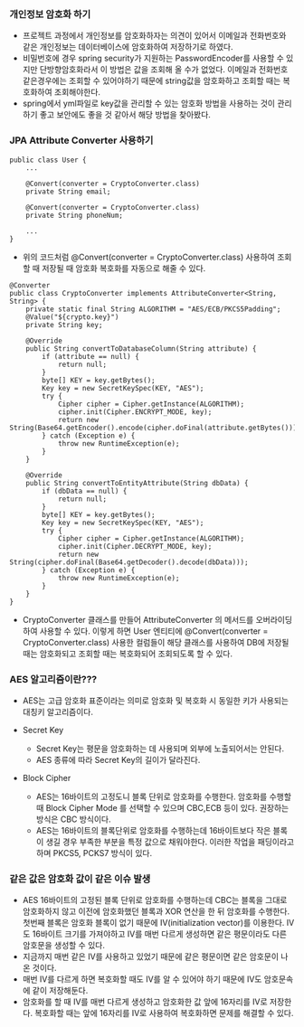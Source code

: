 ### 개인정보 암호화 하기
- 프로젝트 과정에서 개인정보를 암호화하자는 의견이 있어서 이메일과 전화번호와 같은 개인정보는 데이터베이스에 암호화하여 저장하기로 하였다.
- 비밀번호에 경우 spring security가 지원하는 PasswordEncoder를 사용할 수 있지만 단방향암호화라서 이 방법은 값을 조회해 올 수가 없었다. 이메일과 전화번호같은경우에는 조회할 수 있어야하기 때문에 string값을 암호화하고 조회할 때는 복호화하여 조회해야한다.
- spring에서 yml파일로 key값을 관리할 수 있는 암호화 방법을 사용하는 것이 관리하기 좋고 보안에도 좋을 것 같아서 해당 방법을 찾아봤다.

### JPA Attribute Converter 사용하기
```
public class User {
    ...

    @Convert(converter = CryptoConverter.class)
    private String email;

    @Convert(converter = CryptoConverter.class)
    private String phoneNum;

    ...
}
```
- 위의 코드처럼 @Convert(converter = CryptoConverter.class) 사용하여 조회할 때 저장될 때 암호화 복호화를 자동으로 해줄 수 있다.
```
@Converter
public class CryptoConverter implements AttributeConverter<String, String> {
    private static final String ALGORITHM = "AES/ECB/PKCS5Padding";
    @Value("${crypto.key}")
    private String key;

    @Override
    public String convertToDatabaseColumn(String attribute) {
        if (attribute == null) {
            return null;
        }
        byte[] KEY = key.getBytes();
        Key key = new SecretKeySpec(KEY, "AES");
        try {
            Cipher cipher = Cipher.getInstance(ALGORITHM);
            cipher.init(Cipher.ENCRYPT_MODE, key);
            return new String(Base64.getEncoder().encode(cipher.doFinal(attribute.getBytes())));
        } catch (Exception e) {
            throw new RuntimeException(e);
        }
    }

    @Override
    public String convertToEntityAttribute(String dbData) {
        if (dbData == null) {
            return null;
        }
        byte[] KEY = key.getBytes();
        Key key = new SecretKeySpec(KEY, "AES");
        try {
            Cipher cipher = Cipher.getInstance(ALGORITHM);
            cipher.init(Cipher.DECRYPT_MODE, key);
            return new String(cipher.doFinal(Base64.getDecoder().decode(dbData)));
        } catch (Exception e) {
            throw new RuntimeException(e);
        }
    }
}
```
- CryptoConverter 클래스를 만들어 AttributeConverter<?,?> 의 메서드를 오버라이딩하여 사용할 수 있다. 이렇게 하면 User 엔티티에 @Convert(converter = CryptoConverter.class) 사용한 컬럼들이 해당 클래스를 사용하여 DB에 저장될 때는 암호화되고 조회할 때는 복호화되어 조회되도록 할 수 있다.

### AES 알고리즘이란???
- AES는 고급 암호화 표준이라는 의미로 암호화 및 복호화 시 동일한 키가 사용되는 대칭키 알고리즘이다.

- Secret Key
    - Secret Key는 평문을 암호화하는 데 사용되며 외부에 노출되어서는 안된다.
    - AES 종류에 따라 Secret Key의 길이가 달라진다.

- Block Cipher
    - AES는 16바이트의 고정도니 블록 단위로 암호화를 수행한다. 암호화를 수행할 때  Block Cipher Mode 를 선택할 수 있으며 CBC,ECB 등이 있다. 권장하는 방식은 CBC 방식이다.
    - AES는 16바이트의 블록단위로 암호화를 수행하는데 16바이트보다 작은 블록이 생길 경우 부족한 부분을 특정 값으로 채워야한다. 이러한 작업을 패딩이라고 하며 PKCS5, PCKS7 방식이 있다.

### 같은 값은 암호화 값이 같은 이슈 발생
- AES 16바이트의 고정된 블록 단위로 암호화를 수행하는데 CBC는 블록을 그대로 암호화하지 않고 이전에 암호화했던 블록과 XOR 연산을 한 뒤 암호화를 수행한다. 첫번째 블록은 암호화 블록이 없기 때문에 IV(initialization vector)를 이용한다. IV도 16바이트 크기를 가져야하고 IV를 매번 다르게 생성하면 같은 평문이라도 다른 암호문을 생성할 수 있다.
- 지금까지 매번 같은 IV를 사용하고 있었기 때문에 같은 평문이면 같은 암호문이 나온 것이다.
- 매번 IV를 다르게 하면 복호화할 때도 IV를 알 수 있어야 하기 때문에 IV도 암호문속에 같이 저장해둔다.
- 암호화를 할 때 IV를 매번 다르게 생성하고 암호화한 값 앞에 16자리를 IV로 저장한다. 복호화할 때는 앞에 16자리를 IV로 사용하여 복호화하면 문제를 해결할 수 있다.